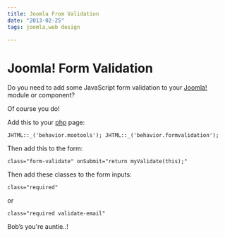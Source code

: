 ```yaml
---
title: Joomla From Validation
date: "2013-02-25"
tags: joomla,web design

---
```


# Joomla! Form Validation

Do you need to add some JavaScript form validation to your [Joomla!](https://www.danielhpavey.uk/tag/joomla/) module or component?

Of course you do!

Add this to your [php](https://www.danielhpavey.uk/tag/php/)  page:

`
JHTML::_('behavior.mootools');
JHTML::_('behavior.formvalidation');
`

Then add this to the form:

`
class="form-validate" onSubmit="return myValidate(this);"
`

Then add these classes to the form inputs: 

`
class="required"
`

or

`
class="required validate-email"
`

Bob’s you're auntie..!
